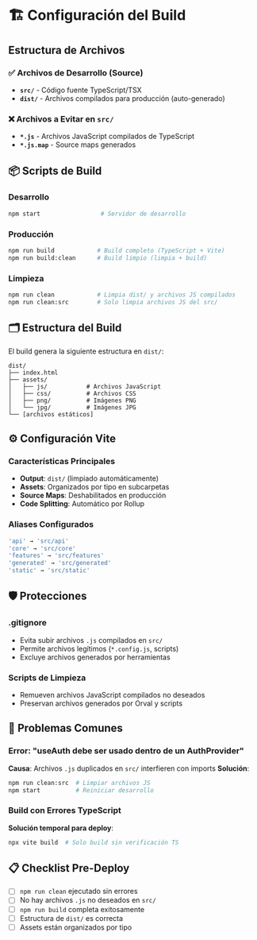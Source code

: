 # 🏗️ Configuración del Build

## Estructura de Archivos

### ✅ Archivos de Desarrollo (Source)
- **`src/`** - Código fuente TypeScript/TSX
- **`dist/`** - Archivos compilados para producción (auto-generado)

### ❌ Archivos a Evitar en `src/`
- **`*.js`** - Archivos JavaScript compilados de TypeScript
- **`*.js.map`** - Source maps generados

## 📦 Scripts de Build

### Desarrollo
```bash
npm start                 # Servidor de desarrollo
```

### Producción
```bash
npm run build            # Build completo (TypeScript + Vite)
npm run build:clean      # Build limpio (limpia + build)
```

### Limpieza
```bash
npm run clean            # Limpia dist/ y archivos JS compilados
npm run clean:src        # Solo limpia archivos JS del src/
```

## 🗂️ Estructura del Build

El build genera la siguiente estructura en `dist/`:

```
dist/
├── index.html
├── assets/
│   ├── js/           # Archivos JavaScript
│   ├── css/          # Archivos CSS
│   ├── png/          # Imágenes PNG
│   └── jpg/          # Imágenes JPG
└── [archivos estáticos]
```

## ⚙️ Configuración Vite

### Características Principales
- **Output**: `dist/` (limpiado automáticamente)
- **Assets**: Organizados por tipo en subcarpetas
- **Source Maps**: Deshabilitados en producción
- **Code Splitting**: Automático por Rollup

### Aliases Configurados
```javascript
'api' → 'src/api'
'core' → 'src/core'
'features' → 'src/features'
'generated' → 'src/generated'
'static' → 'src/static'
```

## 🛡️ Protecciones

### .gitignore
- Evita subir archivos `.js` compilados en `src/`
- Permite archivos legítimos (`*.config.js`, scripts)
- Excluye archivos generados por herramientas

### Scripts de Limpieza
- Remueven archivos JavaScript compilados no deseados
- Preservan archivos generados por Orval y scripts

## 🚨 Problemas Comunes

### Error: "useAuth debe ser usado dentro de un AuthProvider"
**Causa**: Archivos `.js` duplicados en `src/` interfieren con imports
**Solución**: 
```bash
npm run clean:src  # Limpiar archivos JS
npm start          # Reiniciar desarrollo
```

### Build con Errores TypeScript
**Solución temporal para deploy**:
```bash
npx vite build  # Solo build sin verificación TS
```

## 📋 Checklist Pre-Deploy

- [ ] `npm run clean` ejecutado sin errores
- [ ] No hay archivos `.js` no deseados en `src/`
- [ ] `npm run build` completa exitosamente
- [ ] Estructura de `dist/` es correcta
- [ ] Assets están organizados por tipo 
